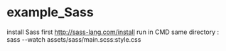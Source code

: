 # example_Sass
install Sass first http://sass-lang.com/install
run in CMD same directory :
sass --watch assets/sass/main.scss:style.css
